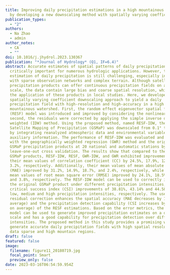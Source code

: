 ```yaml
---
title: Improving daily precipitation estimations in a high mountainous watershed
  by developing a new downscaling method with spatially varying coefficients
publication_types:
  - "2"
authors:
  - Na Zhao
  - admin
author_notes:
  - CA
  - ""
doi: 10.1016/j.jhydrol.2023.130367
publication: "*Journal of Hydrology* (Q1, IF=6.4)"
abstract: Accurate estimates of spatial patterns of daily precipitation are
  critically important for numerous hydrologic applications. However, the
  estimation of daily precipitation is still challenging, especially in regions
  with sparse observation networks and complex terrain. Although satellite
  precipitation products can offer continuous precipitation fields on a daily
  scale, the data contain large bias and coarse spatial resolution, which limit
  the application of these products in local studies. Here, we developed a new
  spatially varying coefficient downscaling approach to yield a daily
  precipitation field with high-resolution and high-accuracy in a high
  mountainous watershed. First, the random effect eigenvector spatial filtering
  (RESF) model was introduced and improved by considering the nonlinear term;
  second, the residuals were corrected by applying the simple inverse distance
  weighted (IDW) method. Using the proposed method, named RESF-IDW, the Global
  Satellite Mapping of Precipitation (GSMaP) was downscaled from 0.1° to 0.01°
  by integrating reanalyzed atmospheric data and environmental variables as
  auxiliary information. The performance of RESF-IDW was evaluated and compared
  with the geographically weighted regression (GWR) method and the original
  GSMaP precipitation products at 20 national and automatic stations by using
  leave-one-out cross validation. The results show that compared to the original
  GSMaP products, RESF-IDW, RESF, GWR-IDW, and GWR exhibited improvements in
  their mean values of correlation coefficient (CC) by 24.5%, 17.9%, 12.0%, and
  3.2%, respectively. Additionally, their mean values of mean absolute error
  (MAE) improved by 31.2%, 14.9%, 18.7%, and 2.4%, respectively, while their
  mean values of root mean square error (RMSE) improved by 24.1%, 18.5%, 9.6%,
  and 3.8%, respectively. The RESF-IDW model can be used to correctly improve
  the original GSMaP product under different precipitation intensities, with
  critical success index (CSI) improvements of 38.81%, 43.14% and 44.58% for
  low, medium and high precipitation intensities, respectively. The use of
  residual correction enhances the spatial accuracy (MAE decreases by 19.43% on
  average) and the precipitation detection capability (CSI increases by 12.09%
  on average) of the RESF estimations. Based on the error metrics, the RESF-IDW
  model can be used to generate improved precipitation estimates on a daily
  scale and has a good capability for precipitation detection over different
  intensities. The proposed method in this study provides a promising way to
  generate accurate daily precipitation fields with high spatial resolution over
  data sparse and high mountain regions.
draft: false
featured: false
image:
  filename: figure11_20180719.jpg
  focal_point: Smart
  preview_only: false
date: 2023-03-16T06:54:59.954Z
---
```

